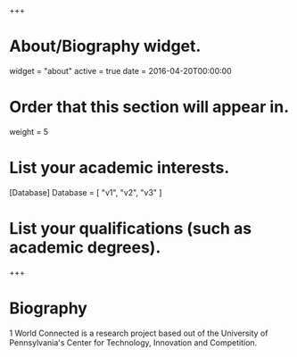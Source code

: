 +++
# About/Biography widget.
widget = "about"
active = true
date = 2016-04-20T00:00:00

# Order that this section will appear in.
weight = 5

# List your academic interests.
[Database]
  Database = [
    "v1",
    "v2",
    "v3"
  ]

# List your qualifications (such as academic degrees).

 
+++

# Biography

1 World Connected is a research project based out of the University of Pennsylvania's Center for Technology, Innovation and Competition. 
